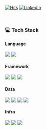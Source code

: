 [![Hits](https://hits.seeyoufarm.com/api/count/incr/badge.svg?url=https%3A%2F%2Fgithub.com%2Fsjiwon&count_bg=%23C83D4E&title_bg=%23555555&icon=&icon_color=%23E7E7E7&title=hits&edge_flat=false)](https://hits.seeyoufarm.com)
[![LinkedIn](https://img.shields.io/badge/LinkedIn-0077b5?style=flat-square&logo=linkedin&logoColor=white&link=https://www.linkedin.com/in/sjiwon-dev/)](https://www.linkedin.com/in/sjiwon-dev)

<br>

### 💻 Tech Stack

#### Language
<p align="left">
  <img src="https://img.shields.io/badge/JAVA-0085CA?style=flat&logo=OpenJDK&logoColor=white">
  <img src="https://img.shields.io/badge/Kotlin-7F52FF?style=flat&logo=Kotlin&logoColor=white">
</p>

#### Framework
<p align="left">
  <img src="https://img.shields.io/badge/Spring Boot-6DB33F?style=flat&logo=Spring Boot&logoColor=white">
  <img src="https://img.shields.io/badge/Spring MVC-6DB33F?style=flat&logo=Spring Boot&logoColor=white">
  <img src="https://img.shields.io/badge/Spring Security-6DB33F?style=flat&logo=Spring Security&logoColor=white">
</p>

#### Data
<p align="left">
  <img src="https://img.shields.io/badge/JPA(Hibernate)-A5915F?style=flat&logo=Hibernate&logoColor=white">
  <img src="https://img.shields.io/badge/MySQL-4479A1?style=flat&logo=MySQL&logoColor=white">
  <img src="https://img.shields.io/badge/Redis-DC382D?style=flat&logo=Redis&logoColor=white">
  <img src="https://img.shields.io/badge/MongoDB-47A248?style=flat&logo=MongoDB&logoColor=white">
</p>

#### Infra
<p align="left">
  <img src="https://img.shields.io/badge/Github Actions-1A2477?style=flat&logo=Github Actions&logoColor=white">
  <img src="https://img.shields.io/badge/Docker-2496ED?style=flat&logo=Docker&logoColor=white">
  <img src="https://img.shields.io/badge/AWS-FDC43E?style=flat&logo=Amazon%20AWS&logoColor=white">
</p>

